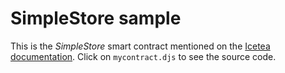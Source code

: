 # SimpleStore sample

This is the _SimpleStore_ smart contract mentioned on the [Icetea documentation][guide]. Click on `mycontract.djs` to see the source code.

[guide]: https://docs.icetea.io/guide/

